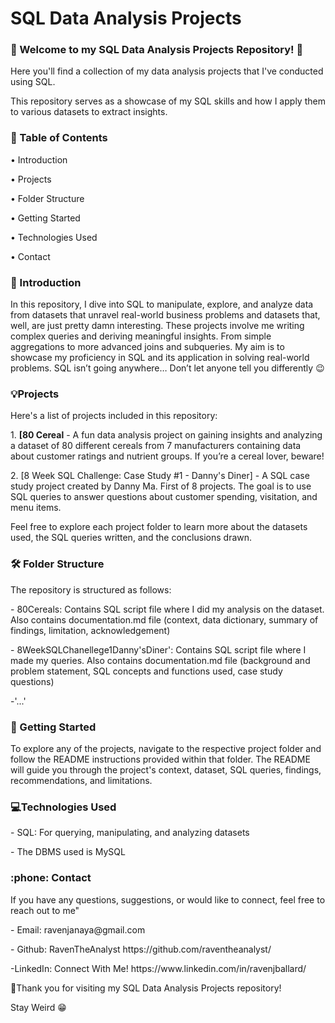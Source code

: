 # SQL Data Analysis Projects
<!DOCTYPE html>
<html>
<head>
</head>
<body>
<h3> 👋 Welcome to my SQL Data Analysis Projects Repository! 🚀 </h3>
<p>Here you'll find a collection of my data analysis projects that I've conducted using SQL.</p>
<p>This repository serves as a showcase of my SQL skills and how I apply them to various datasets to extract insights.</p>
<p></p>
</body>
</html>
<!DOCTYPE html>
<html>
<head>
</head>
<body>
<h3> 📝 Table of Contents</h3>
<p> • Introduction</p>
<p> • Projects</p>
<p> • Folder Structure</p>
<p> • Getting Started</p>
<p> • Technologies Used</p>
<p> • Contact </p>
</body>
</html>
<!DOCTYPE html>
<html>
<head>
</head>
<body>
<h3> 📢 Introduction </h3>
<p>In this repository, I dive into SQL to manipulate, explore, and analyze data from datasets that unravel real-world business problems and datasets that, well, are just pretty damn interesting. These projects involve me writing complex queries and deriving meaningful insights. From simple aggregations to more advanced joins and subqueries. My aim is to showcase my proficiency in SQL and its application in solving real-world problems. SQL isn’t going anywhere… Don’t let anyone tell you differently 😉 </p>
</body>
</html>
<!DOCTYPE html>
<html>
<head>
</head>
<body>
<h3> 💡Projects</h3>
<p>Here's a list of projects included in this repository:</p>
<p></p>
<p>1. <strong>[80 Cereal</strong>  - A fun data analysis project on gaining insights and analyzing a dataset of 80 different cereals from 7 manufacturers containing data about customer ratings and nutrient groups. If you’re a cereal lover, beware! </p>
<p></p>
<p>2. [8 Week SQL Challenge: Case Study #1 - Danny's Diner] - A SQL case study project created by Danny Ma. First of 8 projects. The goal is to use SQL queries to answer questions about customer spending, visitation, and menu items. </p>
<p></p>
<p>Feel free to explore each project folder to learn more about the datasets used, the SQL queries written, and the conclusions drawn.</p>
<p></p>
</body>
</html>
<!DOCTYPE html>
<html>
<head>
</head>
<body>
<h3> 🛠️ Folder Structure</h3>
<p>The repository is structured as follows:</p>
<p></p>
<p>- 80Cereals: Contains SQL script file where I did my analysis on the dataset. Also contains documentation.md file (context, data dictionary, summary of findings, limitation, acknowledgement) </p>
<p>- 8WeekSQLChanellege1Danny'sDiner': Contains SQL script file where I made my queries. Also contains documentation.md file (background and problem statement, SQL concepts and functions used, case study questions) </p>
<p>-'...'</p>
</body>
</html>
<!DOCTYPE html>
<html>
<head>
</head>
<body>
<h3> 💬 Getting Started</h3>
<p>To explore any of the projects, navigate to the respective project folder and follow the README instructions provided within that folder. The README will guide you through the project's context, dataset, SQL queries, findings, recommendations, and limitations. </p>
</body>
</html>
<!DOCTYPE html>
<html>
<head>
</head>
<body>
<h3> 💻Technologies Used </h3>
<p>- SQL: For querying, manipulating, and analyzing datasets</p>
<p>- The DBMS used is MySQL</p>
</body>
</html>
<!DOCTYPE html>
<html>
<head>
</head>
<body>
<h3> :phone: Contact</h3>
<p>If you have any questions, suggestions, or would like to connect, feel free to reach out to me"</p>
<p></p>
<p>- Email: ravenjanaya@gmail.com 
<p>- Github: RavenTheAnalyst https://github.com/raventheanalyst/</p>
<p>-LinkedIn: Connect With Me! https://www.linkedin.com/in/ravenjballard/</p>
<p></p>
<p> 🎉Thank you for visiting my SQL Data Analysis Projects repository! </p>
<p>Stay Weird 😁 </p>
</body>
</html>



